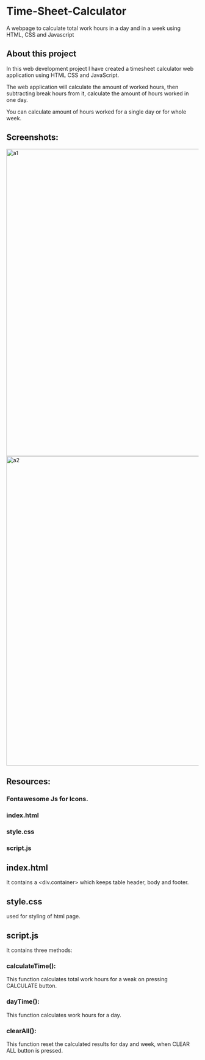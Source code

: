 # Time-Sheet-Calculator
A webpage to calculate total work hours in a day and in a week using HTML, CSS and Javascript

## About this project
In this web development project I have created a timesheet calculator web application using HTML CSS and JavaScript.

The web application will calculate the amount of worked hours, then subtracting break hours from it, calculate the amount of hours worked in one day.

You can calculate amount of hours worked for a single day or for whole week.


## Screenshots: 
<img width="805" alt="a1" src="https://user-images.githubusercontent.com/87107054/217987669-3776698c-0d8e-425b-b094-3a02c4554951.png">

<img width="811" alt="a2" src="https://user-images.githubusercontent.com/87107054/217987693-f0b803d4-876b-4424-a79a-454072b8b0dd.png">

## Resources:
### Fontawesome Js for Icons.
<script src="https://kit.fontawesome.com/fd9e81481e.js" crossorigin="anonymous"></script>

### index.html
### style.css
### script.js

## index.html
It contains a <div.container> which keeps table header, body and footer.

## style.css
used for styling of html page.

## script.js
It contains three methods:
### calculateTime(): 
This function calculates total work hours for a weak on pressing CALCULATE button.
### dayTime():
This function calculates work hours for a day.
### clearAll():
This function reset the calculated results for day and week, when CLEAR ALL button is pressed.
